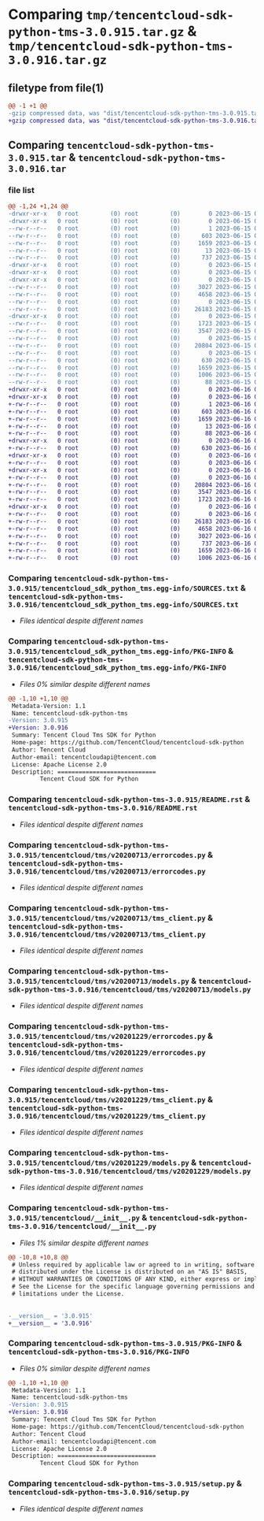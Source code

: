 # Comparing `tmp/tencentcloud-sdk-python-tms-3.0.915.tar.gz` & `tmp/tencentcloud-sdk-python-tms-3.0.916.tar.gz`

## filetype from file(1)

```diff
@@ -1 +1 @@
-gzip compressed data, was "dist/tencentcloud-sdk-python-tms-3.0.915.tar", last modified: Thu Jun 15 00:36:17 2023, max compression
+gzip compressed data, was "dist/tencentcloud-sdk-python-tms-3.0.916.tar", last modified: Fri Jun 16 00:44:03 2023, max compression
```

## Comparing `tencentcloud-sdk-python-tms-3.0.915.tar` & `tencentcloud-sdk-python-tms-3.0.916.tar`

### file list

```diff
@@ -1,24 +1,24 @@
-drwxr-xr-x   0 root         (0) root         (0)        0 2023-06-15 00:36:17.000000 tencentcloud-sdk-python-tms-3.0.915/
-drwxr-xr-x   0 root         (0) root         (0)        0 2023-06-15 00:36:17.000000 tencentcloud-sdk-python-tms-3.0.915/tencentcloud_sdk_python_tms.egg-info/
--rw-r--r--   0 root         (0) root         (0)        1 2023-06-15 00:36:17.000000 tencentcloud-sdk-python-tms-3.0.915/tencentcloud_sdk_python_tms.egg-info/dependency_links.txt
--rw-r--r--   0 root         (0) root         (0)      603 2023-06-15 00:36:17.000000 tencentcloud-sdk-python-tms-3.0.915/tencentcloud_sdk_python_tms.egg-info/SOURCES.txt
--rw-r--r--   0 root         (0) root         (0)     1659 2023-06-15 00:36:17.000000 tencentcloud-sdk-python-tms-3.0.915/tencentcloud_sdk_python_tms.egg-info/PKG-INFO
--rw-r--r--   0 root         (0) root         (0)       13 2023-06-15 00:36:17.000000 tencentcloud-sdk-python-tms-3.0.915/tencentcloud_sdk_python_tms.egg-info/top_level.txt
--rw-r--r--   0 root         (0) root         (0)      737 2023-06-15 00:36:17.000000 tencentcloud-sdk-python-tms-3.0.915/README.rst
-drwxr-xr-x   0 root         (0) root         (0)        0 2023-06-15 00:36:17.000000 tencentcloud-sdk-python-tms-3.0.915/tencentcloud/
-drwxr-xr-x   0 root         (0) root         (0)        0 2023-06-15 00:36:17.000000 tencentcloud-sdk-python-tms-3.0.915/tencentcloud/tms/
-drwxr-xr-x   0 root         (0) root         (0)        0 2023-06-15 00:36:17.000000 tencentcloud-sdk-python-tms-3.0.915/tencentcloud/tms/v20200713/
--rw-r--r--   0 root         (0) root         (0)     3027 2023-06-15 00:36:17.000000 tencentcloud-sdk-python-tms-3.0.915/tencentcloud/tms/v20200713/errorcodes.py
--rw-r--r--   0 root         (0) root         (0)     4658 2023-06-15 00:36:17.000000 tencentcloud-sdk-python-tms-3.0.915/tencentcloud/tms/v20200713/tms_client.py
--rw-r--r--   0 root         (0) root         (0)        0 2023-06-15 00:36:17.000000 tencentcloud-sdk-python-tms-3.0.915/tencentcloud/tms/v20200713/__init__.py
--rw-r--r--   0 root         (0) root         (0)    26183 2023-06-15 00:36:17.000000 tencentcloud-sdk-python-tms-3.0.915/tencentcloud/tms/v20200713/models.py
-drwxr-xr-x   0 root         (0) root         (0)        0 2023-06-15 00:36:17.000000 tencentcloud-sdk-python-tms-3.0.915/tencentcloud/tms/v20201229/
--rw-r--r--   0 root         (0) root         (0)     1723 2023-06-15 00:36:17.000000 tencentcloud-sdk-python-tms-3.0.915/tencentcloud/tms/v20201229/errorcodes.py
--rw-r--r--   0 root         (0) root         (0)     3547 2023-06-15 00:36:17.000000 tencentcloud-sdk-python-tms-3.0.915/tencentcloud/tms/v20201229/tms_client.py
--rw-r--r--   0 root         (0) root         (0)        0 2023-06-15 00:36:17.000000 tencentcloud-sdk-python-tms-3.0.915/tencentcloud/tms/v20201229/__init__.py
--rw-r--r--   0 root         (0) root         (0)    20804 2023-06-15 00:36:17.000000 tencentcloud-sdk-python-tms-3.0.915/tencentcloud/tms/v20201229/models.py
--rw-r--r--   0 root         (0) root         (0)        0 2023-06-15 00:36:17.000000 tencentcloud-sdk-python-tms-3.0.915/tencentcloud/tms/__init__.py
--rw-r--r--   0 root         (0) root         (0)      630 2023-06-15 00:36:17.000000 tencentcloud-sdk-python-tms-3.0.915/tencentcloud/__init__.py
--rw-r--r--   0 root         (0) root         (0)     1659 2023-06-15 00:36:17.000000 tencentcloud-sdk-python-tms-3.0.915/PKG-INFO
--rw-r--r--   0 root         (0) root         (0)     1006 2023-06-15 00:36:17.000000 tencentcloud-sdk-python-tms-3.0.915/setup.py
--rw-r--r--   0 root         (0) root         (0)       88 2023-06-15 00:36:17.000000 tencentcloud-sdk-python-tms-3.0.915/setup.cfg
+drwxr-xr-x   0 root         (0) root         (0)        0 2023-06-16 00:44:03.000000 tencentcloud-sdk-python-tms-3.0.916/
+drwxr-xr-x   0 root         (0) root         (0)        0 2023-06-16 00:44:03.000000 tencentcloud-sdk-python-tms-3.0.916/tencentcloud_sdk_python_tms.egg-info/
+-rw-r--r--   0 root         (0) root         (0)        1 2023-06-16 00:44:03.000000 tencentcloud-sdk-python-tms-3.0.916/tencentcloud_sdk_python_tms.egg-info/dependency_links.txt
+-rw-r--r--   0 root         (0) root         (0)      603 2023-06-16 00:44:03.000000 tencentcloud-sdk-python-tms-3.0.916/tencentcloud_sdk_python_tms.egg-info/SOURCES.txt
+-rw-r--r--   0 root         (0) root         (0)     1659 2023-06-16 00:44:03.000000 tencentcloud-sdk-python-tms-3.0.916/tencentcloud_sdk_python_tms.egg-info/PKG-INFO
+-rw-r--r--   0 root         (0) root         (0)       13 2023-06-16 00:44:03.000000 tencentcloud-sdk-python-tms-3.0.916/tencentcloud_sdk_python_tms.egg-info/top_level.txt
+-rw-r--r--   0 root         (0) root         (0)       88 2023-06-16 00:44:03.000000 tencentcloud-sdk-python-tms-3.0.916/setup.cfg
+drwxr-xr-x   0 root         (0) root         (0)        0 2023-06-16 00:44:03.000000 tencentcloud-sdk-python-tms-3.0.916/tencentcloud/
+-rw-r--r--   0 root         (0) root         (0)      630 2023-06-16 00:44:03.000000 tencentcloud-sdk-python-tms-3.0.916/tencentcloud/__init__.py
+drwxr-xr-x   0 root         (0) root         (0)        0 2023-06-16 00:44:03.000000 tencentcloud-sdk-python-tms-3.0.916/tencentcloud/tms/
+-rw-r--r--   0 root         (0) root         (0)        0 2023-06-16 00:44:03.000000 tencentcloud-sdk-python-tms-3.0.916/tencentcloud/tms/__init__.py
+drwxr-xr-x   0 root         (0) root         (0)        0 2023-06-16 00:44:03.000000 tencentcloud-sdk-python-tms-3.0.916/tencentcloud/tms/v20201229/
+-rw-r--r--   0 root         (0) root         (0)        0 2023-06-16 00:44:03.000000 tencentcloud-sdk-python-tms-3.0.916/tencentcloud/tms/v20201229/__init__.py
+-rw-r--r--   0 root         (0) root         (0)    20804 2023-06-16 00:44:03.000000 tencentcloud-sdk-python-tms-3.0.916/tencentcloud/tms/v20201229/models.py
+-rw-r--r--   0 root         (0) root         (0)     3547 2023-06-16 00:44:03.000000 tencentcloud-sdk-python-tms-3.0.916/tencentcloud/tms/v20201229/tms_client.py
+-rw-r--r--   0 root         (0) root         (0)     1723 2023-06-16 00:44:03.000000 tencentcloud-sdk-python-tms-3.0.916/tencentcloud/tms/v20201229/errorcodes.py
+drwxr-xr-x   0 root         (0) root         (0)        0 2023-06-16 00:44:03.000000 tencentcloud-sdk-python-tms-3.0.916/tencentcloud/tms/v20200713/
+-rw-r--r--   0 root         (0) root         (0)        0 2023-06-16 00:44:03.000000 tencentcloud-sdk-python-tms-3.0.916/tencentcloud/tms/v20200713/__init__.py
+-rw-r--r--   0 root         (0) root         (0)    26183 2023-06-16 00:44:03.000000 tencentcloud-sdk-python-tms-3.0.916/tencentcloud/tms/v20200713/models.py
+-rw-r--r--   0 root         (0) root         (0)     4658 2023-06-16 00:44:03.000000 tencentcloud-sdk-python-tms-3.0.916/tencentcloud/tms/v20200713/tms_client.py
+-rw-r--r--   0 root         (0) root         (0)     3027 2023-06-16 00:44:03.000000 tencentcloud-sdk-python-tms-3.0.916/tencentcloud/tms/v20200713/errorcodes.py
+-rw-r--r--   0 root         (0) root         (0)      737 2023-06-16 00:44:03.000000 tencentcloud-sdk-python-tms-3.0.916/README.rst
+-rw-r--r--   0 root         (0) root         (0)     1659 2023-06-16 00:44:03.000000 tencentcloud-sdk-python-tms-3.0.916/PKG-INFO
+-rw-r--r--   0 root         (0) root         (0)     1006 2023-06-16 00:44:03.000000 tencentcloud-sdk-python-tms-3.0.916/setup.py
```

### Comparing `tencentcloud-sdk-python-tms-3.0.915/tencentcloud_sdk_python_tms.egg-info/SOURCES.txt` & `tencentcloud-sdk-python-tms-3.0.916/tencentcloud_sdk_python_tms.egg-info/SOURCES.txt`

 * *Files identical despite different names*

### Comparing `tencentcloud-sdk-python-tms-3.0.915/tencentcloud_sdk_python_tms.egg-info/PKG-INFO` & `tencentcloud-sdk-python-tms-3.0.916/tencentcloud_sdk_python_tms.egg-info/PKG-INFO`

 * *Files 0% similar despite different names*

```diff
@@ -1,10 +1,10 @@
 Metadata-Version: 1.1
 Name: tencentcloud-sdk-python-tms
-Version: 3.0.915
+Version: 3.0.916
 Summary: Tencent Cloud Tms SDK for Python
 Home-page: https://github.com/TencentCloud/tencentcloud-sdk-python
 Author: Tencent Cloud
 Author-email: tencentcloudapi@tencent.com
 License: Apache License 2.0
 Description: ============================
         Tencent Cloud SDK for Python
```

### Comparing `tencentcloud-sdk-python-tms-3.0.915/README.rst` & `tencentcloud-sdk-python-tms-3.0.916/README.rst`

 * *Files identical despite different names*

### Comparing `tencentcloud-sdk-python-tms-3.0.915/tencentcloud/tms/v20200713/errorcodes.py` & `tencentcloud-sdk-python-tms-3.0.916/tencentcloud/tms/v20200713/errorcodes.py`

 * *Files identical despite different names*

### Comparing `tencentcloud-sdk-python-tms-3.0.915/tencentcloud/tms/v20200713/tms_client.py` & `tencentcloud-sdk-python-tms-3.0.916/tencentcloud/tms/v20200713/tms_client.py`

 * *Files identical despite different names*

### Comparing `tencentcloud-sdk-python-tms-3.0.915/tencentcloud/tms/v20200713/models.py` & `tencentcloud-sdk-python-tms-3.0.916/tencentcloud/tms/v20200713/models.py`

 * *Files identical despite different names*

### Comparing `tencentcloud-sdk-python-tms-3.0.915/tencentcloud/tms/v20201229/errorcodes.py` & `tencentcloud-sdk-python-tms-3.0.916/tencentcloud/tms/v20201229/errorcodes.py`

 * *Files identical despite different names*

### Comparing `tencentcloud-sdk-python-tms-3.0.915/tencentcloud/tms/v20201229/tms_client.py` & `tencentcloud-sdk-python-tms-3.0.916/tencentcloud/tms/v20201229/tms_client.py`

 * *Files identical despite different names*

### Comparing `tencentcloud-sdk-python-tms-3.0.915/tencentcloud/tms/v20201229/models.py` & `tencentcloud-sdk-python-tms-3.0.916/tencentcloud/tms/v20201229/models.py`

 * *Files identical despite different names*

### Comparing `tencentcloud-sdk-python-tms-3.0.915/tencentcloud/__init__.py` & `tencentcloud-sdk-python-tms-3.0.916/tencentcloud/__init__.py`

 * *Files 1% similar despite different names*

```diff
@@ -10,8 +10,8 @@
 # Unless required by applicable law or agreed to in writing, software
 # distributed under the License is distributed on an "AS IS" BASIS,
 # WITHOUT WARRANTIES OR CONDITIONS OF ANY KIND, either express or implied.
 # See the License for the specific language governing permissions and
 # limitations under the License.
 
 
-__version__ = '3.0.915'
+__version__ = '3.0.916'
```

### Comparing `tencentcloud-sdk-python-tms-3.0.915/PKG-INFO` & `tencentcloud-sdk-python-tms-3.0.916/PKG-INFO`

 * *Files 0% similar despite different names*

```diff
@@ -1,10 +1,10 @@
 Metadata-Version: 1.1
 Name: tencentcloud-sdk-python-tms
-Version: 3.0.915
+Version: 3.0.916
 Summary: Tencent Cloud Tms SDK for Python
 Home-page: https://github.com/TencentCloud/tencentcloud-sdk-python
 Author: Tencent Cloud
 Author-email: tencentcloudapi@tencent.com
 License: Apache License 2.0
 Description: ============================
         Tencent Cloud SDK for Python
```

### Comparing `tencentcloud-sdk-python-tms-3.0.915/setup.py` & `tencentcloud-sdk-python-tms-3.0.916/setup.py`

 * *Files identical despite different names*

